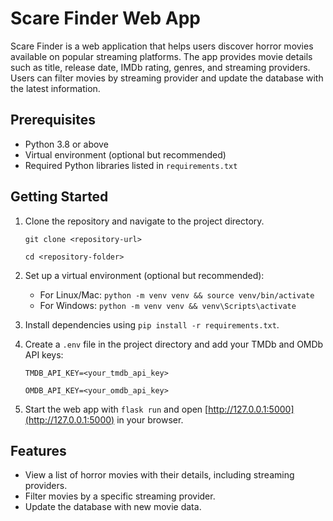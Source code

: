 # Scare Finder Web App

Scare Finder is a web application that helps users discover horror movies available on popular streaming platforms. The app provides movie details such as title, release date, IMDb rating, genres, and streaming providers. Users can filter movies by streaming provider and update the database with the latest information.

## Prerequisites

- Python 3.8 or above
- Virtual environment (optional but recommended)
- Required Python libraries listed in `requirements.txt`

## Getting Started

1. Clone the repository and navigate to the project directory.

    `git clone <repository-url>`
   
    `cd <repository-folder>`
3. Set up a virtual environment (optional but recommended):
   - For Linux/Mac: `python -m venv venv && source venv/bin/activate`
   - For Windows: `python -m venv venv && venv\Scripts\activate`
4. Install dependencies using `pip install -r requirements.txt`.
5. Create a `.env` file in the project directory and add your TMDb and OMDb API keys:

    `TMDB_API_KEY=<your_tmdb_api_key>`

    `OMDB_API_KEY=<your_omdb_api_key>`
7. Start the web app with `flask run` and open [http://127.0.0.1:5000](http://127.0.0.1:5000) in your browser.

## Features

- View a list of horror movies with their details, including streaming providers.
- Filter movies by a specific streaming provider.
- Update the database with new movie data.
